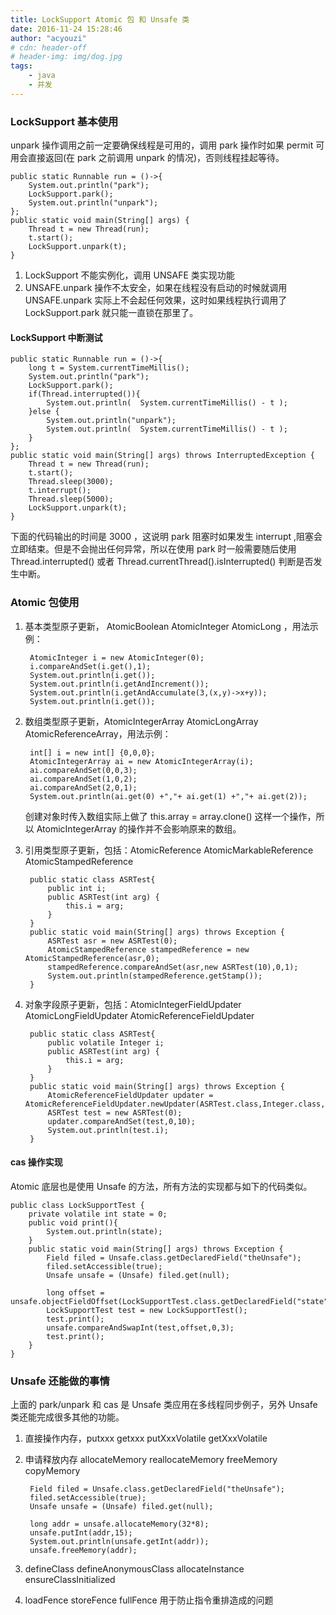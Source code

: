 ```yaml
---
title: LockSupport Atomic 包 和 Unsafe 类
date: 2016-11-24 15:28:46
author: "acyouzi"
# cdn: header-off
# header-img: img/dog.jpg
tags:
	- java
	- 并发
---
```


### LockSupport 基本使用
unpark 操作调用之前一定要确保线程是可用的，调用 park 操作时如果 permit 可用会直接返回(在 park 之前调用 unpark 的情况)，否则线程挂起等待。

    public static Runnable run = ()->{
        System.out.println("park");
        LockSupport.park();
        System.out.println("unpark");
    };
    public static void main(String[] args) {
        Thread t = new Thread(run);
        t.start();
        LockSupport.unpark(t);
    }

1. LockSupport 不能实例化，调用 UNSAFE 类实现功能
2. UNSAFE.unpark 操作不太安全，如果在线程没有启动的时候就调用 UNSAFE.unpark 实际上不会起任何效果，这时如果线程执行调用了 LockSupport.park 就只能一直锁在那里了。

#### LockSupport 中断测试

    public static Runnable run = ()->{
        long t = System.currentTimeMillis();
        System.out.println("park");
        LockSupport.park();
        if(Thread.interrupted()){
            System.out.println(  System.currentTimeMillis() - t );
        }else {
            System.out.println("unpark");
            System.out.println(  System.currentTimeMillis() - t );
        }
    };
    public static void main(String[] args) throws InterruptedException {
        Thread t = new Thread(run);
        t.start();
        Thread.sleep(3000);
        t.interrupt();
        Thread.sleep(5000);
        LockSupport.unpark(t);
    }
    
下面的代码输出的时间是 3000 ，这说明 park 阻塞时如果发生 interrupt ,阻塞会立即结束。但是不会抛出任何异常，所以在使用 park 时一般需要随后使用 Thread.interrupted() 或者 Thread.currentThread().isInterrupted() 判断是否发生中断。

### Atomic 包使用
1. 基本类型原子更新， AtomicBoolean AtomicInteger AtomicLong ，用法示例：
    
        AtomicInteger i = new AtomicInteger(0);
        i.compareAndSet(i.get(),1);
        System.out.println(i.get());
        System.out.println(i.getAndIncrement());
        System.out.println(i.getAndAccumulate(3,(x,y)->x+y));
        System.out.println(i.get());

2. 数组类型原子更新，AtomicIntegerArray AtomicLongArray AtomicReferenceArray，用法示例：

        int[] i = new int[] {0,0,0};
        AtomicIntegerArray ai = new AtomicIntegerArray(i);
        ai.compareAndSet(0,0,3);
        ai.compareAndSet(1,0,2);
        ai.compareAndSet(2,0,1);
        System.out.println(ai.get(0) +","+ ai.get(1) +","+ ai.get(2));

    创建对象时传入数组实际上做了 this.array = array.clone() 这样一个操作，所以 AtomicIntegerArray 的操作并不会影响原来的数组。

3. 引用类型原子更新，包括：AtomicReference  AtomicMarkableReference AtomicStampedReference

        public static class ASRTest{
            public int i;
            public ASRTest(int arg) {
                this.i = arg;
            }
        }
        public static void main(String[] args) throws Exception {
            ASRTest asr = new ASRTest(0);
            AtomicStampedReference stampedReference = new AtomicStampedReference(asr,0);
            stampedReference.compareAndSet(asr,new ASRTest(10),0,1);
            System.out.println(stampedReference.getStamp());
        }


4. 对象字段原子更新，包括：AtomicIntegerFieldUpdater AtomicLongFieldUpdater AtomicReferenceFieldUpdater

        public static class ASRTest{
            public volatile Integer i;
            public ASRTest(int arg) {
                this.i = arg;
            }
        }
        public static void main(String[] args) throws Exception {
            AtomicReferenceFieldUpdater updater = AtomicReferenceFieldUpdater.newUpdater(ASRTest.class,Integer.class,"i");
            ASRTest test = new ASRTest(0);
            updater.compareAndSet(test,0,10);
            System.out.println(test.i);
        }



#### cas 操作实现
Atomic 底层也是使用 Unsafe 的方法，所有方法的实现都与如下的代码类似。
    
    public class LockSupportTest {
        private volatile int state = 0;
        public void print(){
            System.out.println(state);
        }
        public static void main(String[] args) throws Exception {
            Field filed = Unsafe.class.getDeclaredField("theUnsafe");
            filed.setAccessible(true);
            Unsafe unsafe = (Unsafe) filed.get(null);

            long offset = unsafe.objectFieldOffset(LockSupportTest.class.getDeclaredField("state"));
            LockSupportTest test = new LockSupportTest();
            test.print();
            unsafe.compareAndSwapInt(test,offset,0,3);
            test.print();
        }
    }

### Unsafe 还能做的事情
上面的 park/unpark 和 cas 是 Unsafe 类应用在多线程同步例子，另外 Unsafe 类还能完成很多其他的功能。

1. 直接操作内存，putxxx getxxx putXxxVolatile getXxxVolatile 
2. 申请释放内存 allocateMemory reallocateMemory freeMemory copyMemory 

        Field filed = Unsafe.class.getDeclaredField("theUnsafe");
        filed.setAccessible(true);
        Unsafe unsafe = (Unsafe) filed.get(null);

        long addr = unsafe.allocateMemory(32*8);
        unsafe.putInt(addr,15);
        System.out.println(unsafe.getInt(addr));
        unsafe.freeMemory(addr);

3. defineClass defineAnonymousClass allocateInstance ensureClassInitialized
4. loadFence storeFence fullFence 用于防止指令重排造成的问题
